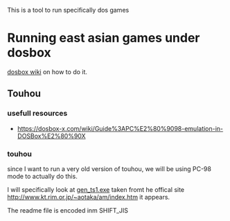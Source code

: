This is a tool to run specifically dos games

# Running east asian games under dosbox

[dosbox wiki](https://dosbox-x.com/wiki/Guide%3AEast-Asian-language-support-in-DOSBox%E2%80%90X) on how to do it. 

## Touhou 

### usefull resources

- https://dosbox-x.com/wiki/Guide%3APC%E2%80%9098-emulation-in-DOSBox%E2%80%90X

### touhou
since I want to run a very old version of touhou, we will be using PC-98 mode to actually do this. 


I will specifically look at [gen_ts1.exe](http://www.kt.rim.or.jp/~aotaka/am/gen_ts1.exe) taken fromt he offical site http://www.kt.rim.or.jp/~aotaka/am/index.htm it appears.  

The readme file is encoded inm SHIFT_JIS


